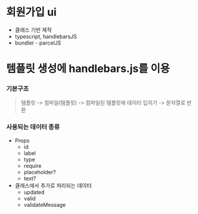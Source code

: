 # 회원가입 ui
* 클래스 기반 제작
* typescript, handlebarsJS
* bundler - parcelJS

# 템플릿 생성에 handlebars.js를 이용

### 기본구조
> 템플릿 -> 컴파일(템플릿) -> 컴파일된 템플릿에 데이터 입히기 -> 문자열로 반환 

### 사용되는 데이터 종류
* Props
    * id
    * label
    * type
    * require
    * placeholder?
    * text?
* 클래스에서 추가로 처리되는 데이터
    * updated
    * valid
    * validateMessage